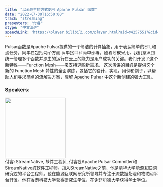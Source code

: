 ```yaml
---
title: "以云原生的方式使用 Apache Pulsar 函数"
date: "2022-07-30T16:50:00"
track: "streaming"
presenters: "付睿"
stype: "中文演讲"
speechLink: "https://player.bilibili.com/player.html?aid=942575517&cid=817760221&page=1"
---
```

Pulsar函数是Apache Pulsar提供的一个简洁的计算抽象，用于表达简单的ETL和流任务。简单性包括两个方面:简单接口和简单部署。随着它被采用，我们意识到统一管理多个函数并原生的运行在云上的能力是用户成功的关键。我们开发了这个新特性——Function Mesh——来支持这些新需求。
这次演讲的目的是提供这个新的 Function Mesh 特性的全面演练，包括它的设计，实现，用例和例子，以帮助人们寻求简单的流解决方案，理解 Apache Pulsar 中这个新创建的强大工具。
 ### Speakers: 
 <img src="images/speaker/1161.png" width="200" /><br>付睿: StreamNative, 软件工程师, 付睿是Apache Pulsar Committer和StreamNative的软件工程师。加入StreamNative之前，他是清华大学能源互联网研究院的平台工程师。他在能源互联网研究所领导并专注于流数据处理和物联网平台开发。他在香港科技大学获得研究生学位，在谢菲尔德大学获得学士学位。

 
